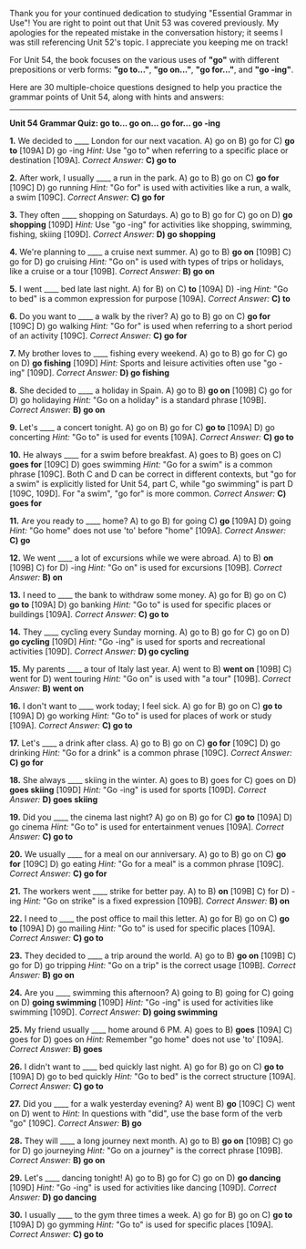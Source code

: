 Thank you for your continued dedication to studying "Essential Grammar in Use"! You are right to point out that Unit 53 was covered previously. My apologies for the repeated mistake in the conversation history; it seems I was still referencing Unit 52's topic. I appreciate you keeping me on track!

For Unit 54, the book focuses on the various uses of **"go"** with different prepositions or verb forms: **"go to..."**, **"go on..."**, **"go for..."**, and **"go -ing"**.

Here are 30 multiple-choice questions designed to help you practice the grammar points of Unit 54, along with hints and answers:

---

**Unit 54 Grammar Quiz: go to... go on... go for... go -ing**

**1.** We decided to ____ London for our next vacation.
    A) go on
    B) go for
    C) **go to** [109A]
    D) go -ing
    *Hint:* Use "go to" when referring to a specific place or destination [109A].
    *Correct Answer:* **C) go to**

**2.** After work, I usually ____ a run in the park.
    A) go to
    B) go on
    C) **go for** [109C]
    D) go running
    *Hint:* "Go for" is used with activities like a run, a walk, a swim [109C].
    *Correct Answer:* **C) go for**

**3.** They often ____ shopping on Saturdays.
    A) go to
    B) go for
    C) go on
    D) **go shopping** [109D]
    *Hint:* Use "go -ing" for activities like shopping, swimming, fishing, skiing [109D].
    *Correct Answer:* **D) go shopping**

**4.** We're planning to ____ a cruise next summer.
    A) go to
    B) **go on** [109B]
    C) go for
    D) go cruising
    *Hint:* "Go on" is used with types of trips or holidays, like a cruise or a tour [109B].
    *Correct Answer:* **B) go on**

**5.** I went ____ bed late last night.
    A) for
    B) on
    C) **to** [109A]
    D) -ing
    *Hint:* "Go to bed" is a common expression for purpose [109A].
    *Correct Answer:* **C) to**

**6.** Do you want to ____ a walk by the river?
    A) go to
    B) go on
    C) **go for** [109C]
    D) go walking
    *Hint:* "Go for" is used when referring to a short period of an activity [109C].
    *Correct Answer:* **C) go for**

**7.** My brother loves to ____ fishing every weekend.
    A) go to
    B) go for
    C) go on
    D) **go fishing** [109D]
    *Hint:* Sports and leisure activities often use "go -ing" [109D].
    *Correct Answer:* **D) go fishing**

**8.** She decided to ____ a holiday in Spain.
    A) go to
    B) **go on** [109B]
    C) go for
    D) go holidaying
    *Hint:* "Go on a holiday" is a standard phrase [109B].
    *Correct Answer:* **B) go on**

**9.** Let's ____ a concert tonight.
    A) go on
    B) go for
    C) **go to** [109A]
    D) go concerting
    *Hint:* "Go to" is used for events [109A].
    *Correct Answer:* **C) go to**

**10.** He always ____ for a swim before breakfast.
    A) goes to
    B) goes on
    C) **goes for** [109C]
    D) goes swimming
    *Hint:* "Go for a swim" is a common phrase [109C]. Both C and D can be correct in different contexts, but "go for a swim" is explicitly listed for Unit 54, part C, while "go swimming" is part D [109C, 109D]. For "a swim", "go for" is more common.
    *Correct Answer:* **C) goes for**

**11.** Are you ready to ____ home?
    A) to go
    B) for going
    C) **go** [109A]
    D) going
    *Hint:* "Go home" does not use 'to' before "home" [109A].
    *Correct Answer:* **C) go**

**12.** We went ____ a lot of excursions while we were abroad.
    A) to
    B) **on** [109B]
    C) for
    D) -ing
    *Hint:* "Go on" is used for excursions [109B].
    *Correct Answer:* **B) on**

**13.** I need to ____ the bank to withdraw some money.
    A) go for
    B) go on
    C) **go to** [109A]
    D) go banking
    *Hint:* "Go to" is used for specific places or buildings [109A].
    *Correct Answer:* **C) go to**

**14.** They ____ cycling every Sunday morning.
    A) go to
    B) go for
    C) go on
    D) **go cycling** [109D]
    *Hint:* "Go -ing" is used for sports and recreational activities [109D].
    *Correct Answer:* **D) go cycling**

**15.** My parents ____ a tour of Italy last year.
    A) went to
    B) **went on** [109B]
    C) went for
    D) went touring
    *Hint:* "Go on" is used with "a tour" [109B].
    *Correct Answer:* **B) went on**

**16.** I don't want to ____ work today; I feel sick.
    A) go for
    B) go on
    C) **go to** [109A]
    D) go working
    *Hint:* "Go to" is used for places of work or study [109A].
    *Correct Answer:* **C) go to**

**17.** Let's ____ a drink after class.
    A) go to
    B) go on
    C) **go for** [109C]
    D) go drinking
    *Hint:* "Go for a drink" is a common phrase [109C].
    *Correct Answer:* **C) go for**

**18.** She always ____ skiing in the winter.
    A) goes to
    B) goes for
    C) goes on
    D) **goes skiing** [109D]
    *Hint:* "Go -ing" is used for sports [109D].
    *Correct Answer:* **D) goes skiing**

**19.** Did you ____ the cinema last night?
    A) go on
    B) go for
    C) **go to** [109A]
    D) go cinema
    *Hint:* "Go to" is used for entertainment venues [109A].
    *Correct Answer:* **C) go to**

**20.** We usually ____ for a meal on our anniversary.
    A) go to
    B) go on
    C) **go for** [109C]
    D) go eating
    *Hint:* "Go for a meal" is a common phrase [109C].
    *Correct Answer:* **C) go for**

**21.** The workers went ____ strike for better pay.
    A) to
    B) **on** [109B]
    C) for
    D) -ing
    *Hint:* "Go on strike" is a fixed expression [109B].
    *Correct Answer:* **B) on**

**22.** I need to ____ the post office to mail this letter.
    A) go for
    B) go on
    C) **go to** [109A]
    D) go mailing
    *Hint:* "Go to" is used for specific places [109A].
    *Correct Answer:* **C) go to**

**23.** They decided to ____ a trip around the world.
    A) go to
    B) **go on** [109B]
    C) go for
    D) go tripping
    *Hint:* "Go on a trip" is the correct usage [109B].
    *Correct Answer:* **B) go on**

**24.** Are you ____ swimming this afternoon?
    A) going to
    B) going for
    C) going on
    D) **going swimming** [109D]
    *Hint:* "Go -ing" is used for activities like swimming [109D].
    *Correct Answer:* **D) going swimming**

**25.** My friend usually ____ home around 6 PM.
    A) goes to
    B) **goes** [109A]
    C) goes for
    D) goes on
    *Hint:* Remember "go home" does not use 'to' [109A].
    *Correct Answer:* **B) goes**

**26.** I didn't want to ____ bed quickly last night.
    A) go for
    B) go on
    C) **go to** [109A]
    D) go to bed quickly
    *Hint:* "Go to bed" is the correct structure [109A].
    *Correct Answer:* **C) go to**

**27.** Did you ____ for a walk yesterday evening?
    A) went
    B) **go** [109C]
    C) went on
    D) went to
    *Hint:* In questions with "did", use the base form of the verb "go" [109C].
    *Correct Answer:* **B) go**

**28.** They will ____ a long journey next month.
    A) go to
    B) **go on** [109B]
    C) go for
    D) go journeying
    *Hint:* "Go on a journey" is the correct phrase [109B].
    *Correct Answer:* **B) go on**

**29.** Let's ____ dancing tonight!
    A) go to
    B) go for
    C) go on
    D) **go dancing** [109D]
    *Hint:* "Go -ing" is used for activities like dancing [109D].
    *Correct Answer:* **D) go dancing**

**30.** I usually ____ to the gym three times a week.
    A) go for
    B) go on
    C) **go to** [109A]
    D) go gymming
    *Hint:* "Go to" is used for specific places [109A].
    *Correct Answer:* **C) go to**